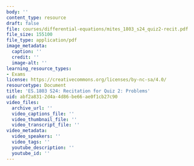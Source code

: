 ```yaml
---
body: ''
content_type: resource
draft: false
file: courses/differential-equations/mites_1803_s24_quiz2-recit.pdf
file_size: 155100
file_type: application/pdf
image_metadata:
  caption: ''
  credit: ''
  image-alt: ''
learning_resource_types:
- Exams
license: https://creativecommons.org/licenses/by-nc-sa/4.0/
resourcetype: Document
title: 'ES.1803 S24: Recitation for Quiz 2: Problems'
uid: abf2a831-2d4a-4d86-be66-ae0f1cb27c90
video_files:
  archive_url: ''
  video_captions_file: ''
  video_thumbnail_file: ''
  video_transcript_file: ''
video_metadata:
  video_speakers: ''
  video_tags: ''
  youtube_description: ''
  youtube_id: ''
---
```

